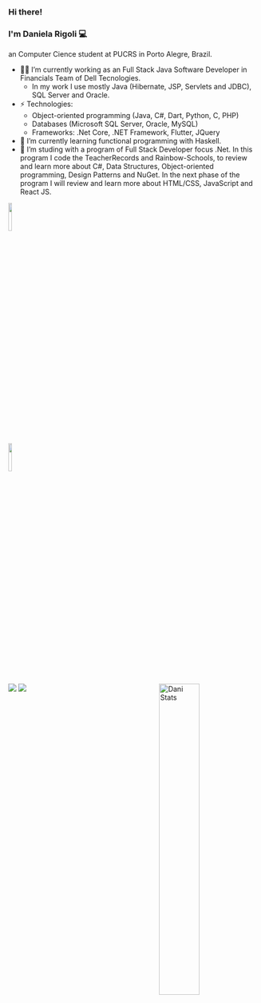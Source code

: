 ### Hi there! 
### I'm Daniela Rigoli 💻

an Computer Cience student at PUCRS in Porto Alegre, Brazil.

- 👩‍💻 I’m currently working as an Full Stack Java Software Developer in Financials Team of Dell Tecnologies.
  - In my work I use mostly Java (Hibernate, JSP, Servlets and JDBC), SQL Server and Oracle.
- ⚡ Technologies:  
  - Object-oriented programming (Java, C#, Dart, Python, C, PHP)
  - Databases (Microsoft SQL Server, Oracle, MySQL)
  - Frameworks: .Net Core, .NET Framework, Flutter, JQuery
- 🌱 I’m currently learning functional programming with Haskell.
- 📖 I’m studing with a program of Full Stack Developer focus .Net. In this program I code the TeacherRecords and Rainbow-Schools, to review and learn more about C#, Data Structures, Object-oriented programming, Design Patterns and NuGet. In the next phase of the program I will review and learn more about HTML/CSS, JavaScript and React JS.
 
<a href="https://www.linkedin.com/in/daniela-rigoli-304b9b190/"><img src="https://img.shields.io/badge/LinkedIn-0077B5?style=for-the-badge&logo=linkedin&logoColor=white" border="0" width="12%" /></a>

<a href="https://www.hackerrank.com/daniprigoli?hr_r=1"><img src="https://cloud.githubusercontent.com/assets/5856011/6236489/fd2c2628-b6b8-11e4-9db9-05045d3438c6.png" border="0" width="12%" /></a>


<img src="https://img.shields.io/badge/Java-ED8B00?style=for-the-badge&logo=java&logoColor=white"> <img src="https://img.shields.io/badge/C%23-239120?style=for-the-badge&logo=c-sharp&logoColor=white">
[<img align="right" src="https://github-readme-stats.vercel.app/api?username=deltarig&show_icons=true&theme=buefy" alt="Dani Stats" width="40%" /> ](https://github.com/DeltaRig)

<!--
**DeltaRig/DeltaRig** is a ✨ _special_ ✨ repository because its `README.md` (this file) appears on your GitHub profile.

Here are some ideas to get you started:
- 🔭 I’m currently working on ...
- 🌱 I’m currently learning ...
- 👯 I’m looking to collaborate on ...
- 🤔 I’m looking for help with ...
- 💬 Ask me about ...
- 📫 How to reach me: ...
- 😄 Pronouns: ...
- ⚡ Fun fact: ...
-->

